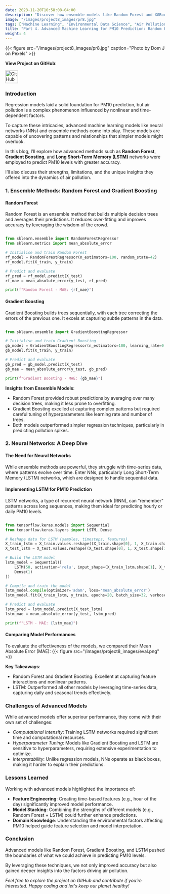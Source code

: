 ```yaml
---
date: 2023-11-20T10:58:08-04:00
description: "Discover how ensemble models like Random Forest and XGBoost outperform traditional regression methods in handling complex pollution datasets."
image: "/images/project8_images/pr8.jpg"
tags: ["Machine Learning", "Environmental Data Science", "Air Pollution Prediction", "PM10 Forecasting", "Urban Analytics", "Time Series Analysis", "Feature Engineering", "Neural Networks", "Data Preprocessing", "Policy Decision Support"]
title: "Part 4. Advanced Machine Learning for PM10 Prediction: Random Forest, XGBoost, and More."
weight: 4
---
```

{{< figure src="/images/project8_images/pr8.jpg" caption="Photo by Dom J on Pexels" >}}

**View Project on GitHub**: 

<a href="https://github.com/drnsmith/PM-London-Pollution" target="_blank">
    <img src="/images/github.png" alt="GitHub" style="width:40px; height:40px; vertical-align: middle;">
  </a>

### Introduction

Regression models laid a solid foundation for PM10 prediction, but air pollution is a complex phenomenon influenced by nonlinear and time-dependent factors. 

To capture these intricacies, advanced machine learning models like neural networks (NNs) and ensemble methods come into play. These models are capable of uncovering patterns and relationships that simpler models might overlook.

In this blog, I’ll explore how advanced methods such as **Random Forest**, **Gradient Boosting**, and **Long Short-Term Memory (LSTM)** networks were employed to predict PM10 levels with greater accuracy. 

I’ll also discuss their strengths, limitations, and the unique insights they offered into the dynamics of air pollution.

### 1. Ensemble Methods: Random Forest and Gradient Boosting

#### Random Forest

Random Forest is an ensemble method that builds multiple decision trees and averages their predictions. It reduces over-fitting and improves accuracy by leveraging the wisdom of the crowd.

```python

from sklearn.ensemble import RandomForestRegressor
from sklearn.metrics import mean_absolute_error

# Initialise and train Random Forest
rf_model = RandomForestRegressor(n_estimators=100, random_state=42)
rf_model.fit(X_train, y_train)

# Predict and evaluate
rf_pred = rf_model.predict(X_test)
rf_mae = mean_absolute_error(y_test, rf_pred)

print(f"Random Forest - MAE: {rf_mae}")
```

#### Gradient Boosting
Gradient Boosting builds trees sequentially, with each tree correcting the errors of the previous one. It excels at capturing subtle patterns in the data.

```python

from sklearn.ensemble import GradientBoostingRegressor

# Initialise and train Gradient Boosting
gb_model = GradientBoostingRegressor(n_estimators=100, learning_rate=0.1, random_state=42)
gb_model.fit(X_train, y_train)

# Predict and evaluate
gb_pred = gb_model.predict(X_test)
gb_mae = mean_absolute_error(y_test, gb_pred)

print(f"Gradient Boosting - MAE: {gb_mae}")
```

**Insights from Ensemble Models**:

 - Random Forest provided robust predictions by averaging over many decision trees, making it less prone to overfitting.
 - Gradient Boosting excelled at capturing complex patterns but required careful tuning of hyperparameters like learning rate and number of trees.
 - Both models outperformed simpler regression techniques, particularly in predicting pollution spikes.

### 2. Neural Networks: A Deep Dive
#### The Need for Neural Networks

While ensemble methods are powerful, they struggle with time-series data, where patterns evolve over time. Enter NNs, particularly Long Short-Term Memory (LSTM) networks, which are designed to handle sequential data.

#### Implementing LSTM for PM10 Prediction

LSTM networks, a type of recurrent neural network (RNN), can "remember" patterns across long sequences, making them ideal for predicting hourly or daily PM10 levels.

```python

from tensorflow.keras.models import Sequential
from tensorflow.keras.layers import LSTM, Dense

# Reshape data for LSTM (samples, timesteps, features)
X_train_lstm = X_train.values.reshape((X_train.shape[0], 1, X_train.shape[1]))
X_test_lstm = X_test.values.reshape((X_test.shape[0], 1, X_test.shape[1]))

# Build the LSTM model
lstm_model = Sequential([
    LSTM(50, activation='relu', input_shape=(X_train_lstm.shape[1], X_train_lstm.shape[2])),
    Dense(1)
])

# Compile and train the model
lstm_model.compile(optimizer='adam', loss='mean_absolute_error')
lstm_model.fit(X_train_lstm, y_train, epochs=20, batch_size=32, verbose=1)

# Predict and evaluate
lstm_pred = lstm_model.predict(X_test_lstm)
lstm_mae = mean_absolute_error(y_test, lstm_pred)

print(f"LSTM - MAE: {lstm_mae}")
```

#### Comparing Model Performances

To evaluate the effectiveness of the models, we compared their Mean Absolute Error (MAE):
{{< figure src="/images/project8_images/eval.png" >}}

**Key Takeaways**:
 - Random Forest and Gradient Boosting: Excellent at capturing feature interactions and nonlinear patterns.
 - LSTM: Outperformed all other models by leveraging time-series data, capturing daily and seasonal trends effectively.


### Challenges of Advanced Models

While advanced models offer superiour performance, they come with their own set of challenges:

 - *Computational Intensity*: Training LSTM networks required significant time and computational resources.
 - *Hyperparameter Tuning*: Models like Gradient Boosting and LSTM are sensitive to hyperparameters, requiring extensive experimentation to optimize.
 - *Interpretability*: Unlike regression models, NNs operate as black boxes, making it harder to explain their predictions.

### Lessons Learned

Working with advanced models highlighted the importance of:

 - **Feature Engineering**: Creating time-based features (e.g., hour of the day) significantly improved model performance.
 - **Model Stacking**: Combining the strengths of different models (e.g., Random Forest + LSTM) could further enhance predictions.
 - **Domain Knowledge**: Understanding the environmental factors affecting PM10 helped guide feature selection and model interpretation.

### Conclusion

Advanced models like Random Forest, Gradient Boosting, and LSTM pushed the boundaries of what we could achieve in predicting PM10 levels. 

By leveraging these techniques, we not only improved accuracy but also gained deeper insights into the factors driving air pollution.

*Feel free to explore the project on GitHub and contribute if you’re interested. Happy coding and let's keep our planet healthy!*